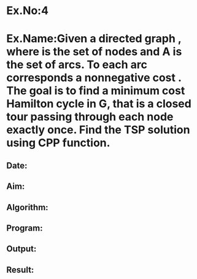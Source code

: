 # Ex.No:4

# Ex.Name:Given a directed graph , where   is the set of nodes and A is the set of arcs. To each arc   corresponds a nonnegative cost  . The goal is to find a minimum cost Hamilton cycle in G, that is a closed tour passing through each node exactly once. Find the TSP solution using CPP function.

## Date:

## Aim:


## Algorithm:





## Program:



## Output:



 ## Result:


